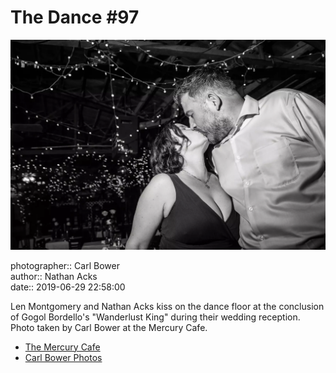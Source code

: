 # The Dance #97

![Len Montgomery and Nathan Acks kiss](assets/2019-06-29-set-4-the-dance-97.webp)

photographer:: Carl Bower  
author:: Nathan Acks  
date:: 2019-06-29 22:58:00

Len Montgomery and Nathan Acks kiss on the dance floor at the conclusion of Gogol Bordello's "Wanderlust King" during their wedding reception. Photo taken by Carl Bower at the Mercury Cafe.

* [The Mercury Cafe](http://mercurycafe.com)
* [Carl Bower Photos](https://carlbowerphotos.com)
